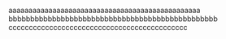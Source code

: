 aaaaaaaaaaaaaaaaaaaaaaaaaaaaaaaaaaaaaaaaaaaaaaaa
bbbbbbbbbbbbbbbbbbbbbbbbbbbbbbbbbbbbbbbbbbbbbbbb
cccccccccccccccccccccccccccccccccccccccccccc


